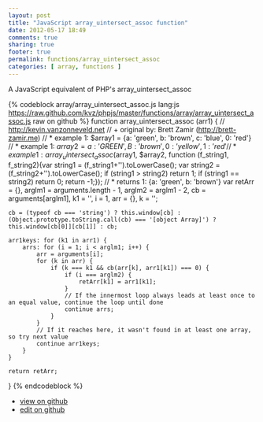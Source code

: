 ```yaml
---
layout: post
title: "JavaScript array_uintersect_assoc function"
date: 2012-05-17 18:49
comments: true
sharing: true
footer: true
permalink: functions/array_uintersect_assoc
categories: [ array, functions ]
---
```

A JavaScript equivalent of PHP's array_uintersect_assoc
<!-- more -->
{% codeblock array/array_uintersect_assoc.js lang:js https://raw.github.com/kvz/phpjs/master/functions/array/array_uintersect_assoc.js raw on github %}
function array_uintersect_assoc (arr1) {
    // http://kevin.vanzonneveld.net
    // +   original by: Brett Zamir (http://brett-zamir.me)
    // *     example 1: $array1 = {a: 'green', b: 'brown', c: 'blue', 0: 'red'}
    // *     example 1: $array2 = {a: 'GREEN', B: 'brown', 0: 'yellow', 1: 'red'}
    // *     example 1: array_uintersect_assoc($array1, $array2, function (f_string1, f_string2){var string1 = (f_string1+'').toLowerCase(); var string2 = (f_string2+'').toLowerCase(); if (string1 > string2) return 1; if (string1 == string2) return 0; return -1;});
    // *     returns 1: {a: 'green', b: 'brown'}
    var retArr = {},
        arglm1 = arguments.length - 1,
        arglm2 = arglm1 - 2,
        cb = arguments[arglm1],
        k1 = '',
        i = 1,
        arr = {},
        k = '';

    cb = (typeof cb === 'string') ? this.window[cb] : (Object.prototype.toString.call(cb) === '[object Array]') ? this.window[cb[0]][cb[1]] : cb;

    arr1keys: for (k1 in arr1) {
        arrs: for (i = 1; i < arglm1; i++) {
            arr = arguments[i];
            for (k in arr) {
                if (k === k1 && cb(arr[k], arr1[k1]) === 0) {
                    if (i === arglm2) {
                        retArr[k1] = arr1[k1];
                    }
                    // If the innermost loop always leads at least once to an equal value, continue the loop until done
                    continue arrs;
                }
            }
            // If it reaches here, it wasn't found in at least one array, so try next value
            continue arr1keys;
        }
    }

    return retArr;
}
{% endcodeblock %}
<ul>
 <li><a href="https://github.com/kvz/phpjs/blob/master/functions/array/array_uintersect_assoc.js">view on github</a></li>
 <li><a href="https://github.com/kvz/phpjs/edit/master/functions/array/array_uintersect_assoc.js">edit on github</a></li>
</ul>
